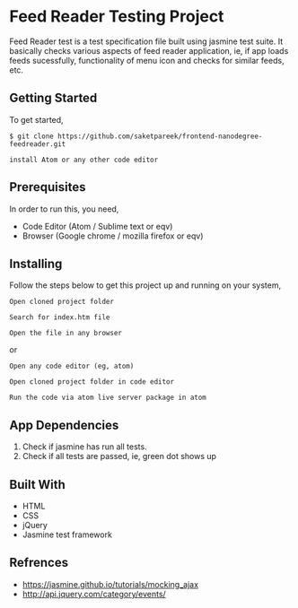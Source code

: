 # Feed Reader Testing Project
Feed Reader test is a test specification file built using jasmine test suite. It basically checks various aspects of feed reader application, ie, if app loads feeds sucessfully, functionality of menu icon and checks for similar feeds, etc. 


## Getting Started
To get started,

```
$ git clone https://github.com/saketpareek/frontend-nanodegree-feedreader.git

install Atom or any other code editor

```

## Prerequisites
In order to run this, you need, 

- Code Editor (Atom / Sublime text or eqv)
- Browser (Google chrome / mozilla firefox or eqv)


## Installing
Follow the steps below to get this project up and running on your system,

```
Open cloned project folder

Search for index.htm file

Open the file in any browser 

```

or

```
Open any code editor (eg, atom)

Open cloned project folder in code editor

Run the code via atom live server package in atom

```

## App Dependencies


1. Check if jasmine has run all tests.
2. Check if all tests are passed, ie, green dot shows up


## Built With

- HTML
- CSS
- jQuery
- Jasmine test framework

## Refrences 

- https://jasmine.github.io/tutorials/mocking_ajax
- http://api.jquery.com/category/events/
